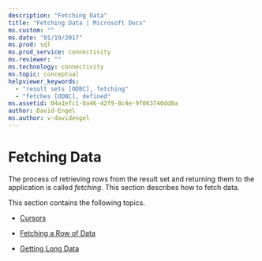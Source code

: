 ```yaml
---
description: "Fetching Data"
title: "Fetching Data | Microsoft Docs"
ms.custom: ""
ms.date: "01/19/2017"
ms.prod: sql
ms.prod_service: connectivity
ms.reviewer: ""
ms.technology: connectivity
ms.topic: conceptual
helpviewer_keywords: 
  - "result sets [ODBC], fetching"
  - "fetches [ODBC], defined"
ms.assetid: 04a1efc1-0a46-42f9-8c4e-9f063740dd8a
author: David-Engel
ms.author: v-davidengel
---
```

# Fetching Data
The process of retrieving rows from the result set and returning them to the application is called *fetching*. This section describes how to fetch data.  
  
 This section contains the following topics.  
  
-   [Cursors](../../../odbc/reference/develop-app/cursors.md)  
  
-   [Fetching a Row of Data](../../../odbc/reference/develop-app/fetching-a-row-of-data.md)  
  
-   [Getting Long Data](../../../odbc/reference/develop-app/getting-long-data.md)
